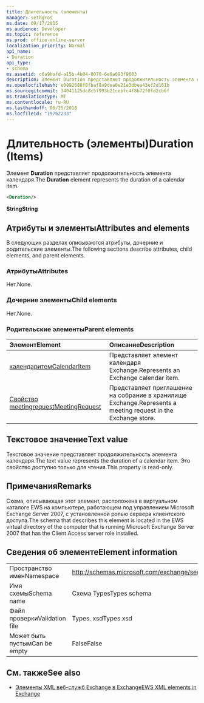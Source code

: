 ```yaml
---
title: Длительность (элементы)
manager: sethgros
ms.date: 09/17/2015
ms.audience: Developer
ms.topic: reference
ms.prod: office-online-server
localization_priority: Normal
api_name:
- Duration
api_type:
- schema
ms.assetid: c6a9bafd-a15b-4b04-8070-6e0a693f9683
description: Элемент Duration представляет продолжительность элемента календаря.
ms.openlocfilehash: e0992688f8fbaf8a9dea0e21e3dbea43ef2d161b
ms.sourcegitcommit: 34041125dc8c5f993b21cebfc4f8b72f0fd2cb6f
ms.translationtype: MT
ms.contentlocale: ru-RU
ms.lasthandoff: 06/25/2018
ms.locfileid: "19762233"
---
```

# <a name="duration-items"></a><span data-ttu-id="1f358-103">Длительность (элементы)</span><span class="sxs-lookup"><span data-stu-id="1f358-103">Duration (Items)</span></span>

<span data-ttu-id="1f358-104">Элемент **Duration** представляет продолжительность элемента календаря.</span><span class="sxs-lookup"><span data-stu-id="1f358-104">The **Duration** element represents the duration of a calendar item.</span></span> 
  
```xml
<Duration/>
```

 <span data-ttu-id="1f358-105">**String**</span><span class="sxs-lookup"><span data-stu-id="1f358-105">**String**</span></span>
## <a name="attributes-and-elements"></a><span data-ttu-id="1f358-106">Атрибуты и элементы</span><span class="sxs-lookup"><span data-stu-id="1f358-106">Attributes and elements</span></span>

<span data-ttu-id="1f358-107">В следующих разделах описываются атрибуты, дочерние и родительские элементы.</span><span class="sxs-lookup"><span data-stu-id="1f358-107">The following sections describe attributes, child elements, and parent elements.</span></span>
  
### <a name="attributes"></a><span data-ttu-id="1f358-108">Атрибуты</span><span class="sxs-lookup"><span data-stu-id="1f358-108">Attributes</span></span>

<span data-ttu-id="1f358-109">Нет.</span><span class="sxs-lookup"><span data-stu-id="1f358-109">None.</span></span>
  
### <a name="child-elements"></a><span data-ttu-id="1f358-110">Дочерние элементы</span><span class="sxs-lookup"><span data-stu-id="1f358-110">Child elements</span></span>

<span data-ttu-id="1f358-111">Нет.</span><span class="sxs-lookup"><span data-stu-id="1f358-111">None.</span></span>
  
### <a name="parent-elements"></a><span data-ttu-id="1f358-112">Родительские элементы</span><span class="sxs-lookup"><span data-stu-id="1f358-112">Parent elements</span></span>

|<span data-ttu-id="1f358-113">**Элемент**</span><span class="sxs-lookup"><span data-stu-id="1f358-113">**Element**</span></span>|<span data-ttu-id="1f358-114">**Описание**</span><span class="sxs-lookup"><span data-stu-id="1f358-114">**Description**</span></span>|
|:-----|:-----|
|[<span data-ttu-id="1f358-115">календаритем</span><span class="sxs-lookup"><span data-stu-id="1f358-115">CalendarItem</span></span>](calendaritem.md) <br/> |<span data-ttu-id="1f358-116">Представляет элемент календаря Exchange.</span><span class="sxs-lookup"><span data-stu-id="1f358-116">Represents an Exchange calendar item.</span></span>  <br/> |
|[<span data-ttu-id="1f358-117">Свойство meetingrequest</span><span class="sxs-lookup"><span data-stu-id="1f358-117">MeetingRequest</span></span>](meetingrequest.md) <br/> |<span data-ttu-id="1f358-118">Представляет приглашение на собрание в хранилище Exchange.</span><span class="sxs-lookup"><span data-stu-id="1f358-118">Represents a meeting request in the Exchange store.</span></span>  <br/> |
   
## <a name="text-value"></a><span data-ttu-id="1f358-119">Текстовое значение</span><span class="sxs-lookup"><span data-stu-id="1f358-119">Text value</span></span>

<span data-ttu-id="1f358-120">Текстовое значение представляет продолжительность элемента календаря.</span><span class="sxs-lookup"><span data-stu-id="1f358-120">The text value represents the duration of a calendar item.</span></span> <span data-ttu-id="1f358-121">Это свойство доступно только для чтения.</span><span class="sxs-lookup"><span data-stu-id="1f358-121">This property is read-only.</span></span>
  
## <a name="remarks"></a><span data-ttu-id="1f358-122">Примечания</span><span class="sxs-lookup"><span data-stu-id="1f358-122">Remarks</span></span>

<span data-ttu-id="1f358-123">Схема, описывающая этот элемент, расположена в виртуальном каталоге EWS на компьютере, работающем под управлением Microsoft Exchange Server 2007, с установленной ролью сервера клиентского доступа.</span><span class="sxs-lookup"><span data-stu-id="1f358-123">The schema that describes this element is located in the EWS virtual directory of the computer that is running Microsoft Exchange Server 2007 that has the Client Access server role installed.</span></span>
  
## <a name="element-information"></a><span data-ttu-id="1f358-124">Сведения об элементе</span><span class="sxs-lookup"><span data-stu-id="1f358-124">Element information</span></span>

|||
|:-----|:-----|
|<span data-ttu-id="1f358-125">Пространство имен</span><span class="sxs-lookup"><span data-stu-id="1f358-125">Namespace</span></span>  <br/> |http://schemas.microsoft.com/exchange/services/2006/types  <br/> |
|<span data-ttu-id="1f358-126">Имя схемы</span><span class="sxs-lookup"><span data-stu-id="1f358-126">Schema name</span></span>  <br/> |<span data-ttu-id="1f358-127">Схема Types</span><span class="sxs-lookup"><span data-stu-id="1f358-127">Types schema</span></span>  <br/> |
|<span data-ttu-id="1f358-128">Файл проверки</span><span class="sxs-lookup"><span data-stu-id="1f358-128">Validation file</span></span>  <br/> |<span data-ttu-id="1f358-129">Types. xsd</span><span class="sxs-lookup"><span data-stu-id="1f358-129">Types.xsd</span></span>  <br/> |
|<span data-ttu-id="1f358-130">Может быть пустым</span><span class="sxs-lookup"><span data-stu-id="1f358-130">Can be empty</span></span>  <br/> |<span data-ttu-id="1f358-131">False</span><span class="sxs-lookup"><span data-stu-id="1f358-131">False</span></span>  <br/> |
   
## <a name="see-also"></a><span data-ttu-id="1f358-132">См. также</span><span class="sxs-lookup"><span data-stu-id="1f358-132">See also</span></span>

- [<span data-ttu-id="1f358-133">Элементы XML веб-служб Exchange в Exchange</span><span class="sxs-lookup"><span data-stu-id="1f358-133">EWS XML elements in Exchange</span></span>](ews-xml-elements-in-exchange.md)

